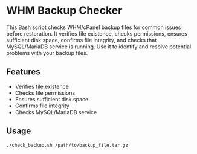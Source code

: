 # WHM Backup Checker
This Bash script checks WHM/cPanel backup files for common issues before restoration. It verifies file existence, checks permissions, ensures sufficient disk space, confirms file integrity, and checks that MySQL/MariaDB service is running. Use it to identify and resolve potential problems with your backup files.


## Features

- Verifies file existence
- Checks file permissions
- Ensures sufficient disk space
- Confirms file integrity
- Checks MySQL/MariaDB service

## Usage

```bash
./check_backup.sh /path/to/backup_file.tar.gz

